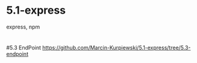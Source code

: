 # 5.1-express
express, npm
 #
 #5.3 EndPoint https://github.com/Marcin-Kurpiewski/5.1-express/tree/5.3-endpoint
